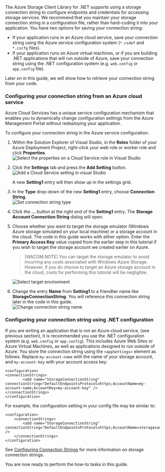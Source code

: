 The Azure Storage Client Library for .NET supports using a storage connection string to configure endpoints and credentials for accessing storage services. We recommend that you maintain your storage connection string in a configuration file, rather than hard-coding it into your application. You have two options for saving your connection string:

- If your application runs in an Azure cloud service, save your connection string using the Azure service configuration system (`*.csdef` and `*.cscfg` files).
- If your application runs on Azure virtual machines, or if you are building .NET applications that will run outside of Azure, save your connection string using the .NET configuration system (e.g. `web.config` or `app.config` file).

Later on in this guide, we will show how to retrieve your connection string from your code.

### Configuring your connection string from an Azure cloud service

Azure Cloud Services has a unique service configuration mechanism that enables you to dynamically change configuration settings from the Azure Management Portal without redeploying your application.

To configure your connection string in the Azure service configuration:

1.  Within the Solution Explorer of Visual Studio, in the **Roles**
    folder of your Azure Deployment Project, right-click your
    web role or worker role and click **Properties**.  
    ![Select the properties on a Cloud Service role in Visual Studio][connection-string1]

2.  Click the **Settings** tab and press the **Add Setting** button.  
    ![Add a Cloud Service setting in visual Studio][connection-string2]

    A new **Setting1** entry will then show up in the settings grid.

3.  In the **Type** drop-down of the new **Setting1** entry, choose
    **Connection String**.  
    ![Set connection string type][connection-string3]

4.  Click the **...** button at the right end of the **Setting1** entry.
    The **Storage Account Connection String** dialog will open.

5.  Choose whether you want to target the storage emulator (Windows
    Azure storage simulated on your local machine) or a storage
    account in the cloud. The code in this guide works with either
    option. Enter the **Primary Access Key** value copied from the
    earlier step in this tutorial if you wish to target the
    storage account we created earlier on Azure.

	> [WACOM.NOTE] You can target the storage emulator to avoid incurring any costs associated with Windows Azure Storage. However, if you do choose to target an Azure storage account in the cloud, costs for performing this tutorial will be negligible.
	
    ![Select target environment][connection-string4]

6.  Change the entry **Name** from **Setting1** to a friendlier name
    like **StorageConnectionString**. You will reference this
    connection string later in the code in this guide.  
    ![Change connection string name][connection-string5]
	
### Configuring your connection string using .NET configuration

If you are writing an application that is not an Azure cloud service, (see previous section), it is recommended you use the .NET configuration system (e.g. `web.config` or `app.config`). This includes Azure Web Sites or Azure Virtual Machines, as well as applications designed to run outside of Azure. You store the connection string using the `<appSettings>` element as follows. Replace `my-account-name` with the name of your storage account, and `my-account-key` with your account access key:

	<configuration>
	<connectionStrings>
    		<add name="StorageConnectionString" connectionString="DefaultEndpointsProtocol=https;AccountName=my-account-name;AccountKey=my-account-key" />
  	</connectionStrings>
	</configuration>

For example, the configuration setting in your config file may be similar to:

	<configuration>
    	<connectionStrings>
      		<add name="StorageConnectionString" connectionString="DefaultEndpointsProtocol=https;AccountName=storagesample;AccountKey=nYS0gln9fT7bvY+rwu2iWAEyzSNITGkhM88J8HUoyofpK7C8fHcZc2kIZp6cKgYRUM74lHI82L50Iau1+9hPjB==" />
    	</connectionStrings>
	</configuration>

See [Configuring Connection Strings][] for more information on storage connection strings.
	
You are now ready to perform the how-to tasks in this guide.

[connection-string1]: ./media/storage-configure-connection-string/connection-string1.png
[connection-string2]: ./media/storage-configure-connection-string/connection-string2.png
[connection-string3]: ./media/storage-configure-connection-string/connection-string3.png
[connection-string4]: ./media/storage-configure-connection-string/connection-string4.png
[connection-string5]: ./media/storage-configure-connection-string/connection-string5.png

[Configuring Connection Strings]: http://msdn.microsoft.com/en-us/library/windowsazure/ee758697.aspx
